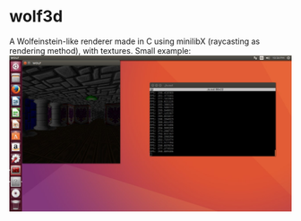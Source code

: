 # wolf3d
A Wolfeinstein-like renderer made in C using minilibX (raycasting as rendering method), with textures.
Small example:
![alt text](wolf.jpg)
